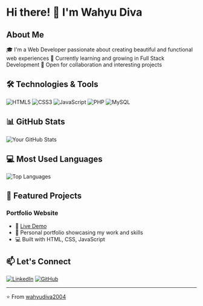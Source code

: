 # Hi there! 👋 I'm Wahyu Diva

## About Me
🎓 I'm a Web Developer passionate about creating beautiful and functional web experiences
🌱 Currently learning and growing in Full Stack Development
💼 Open for collaboration and interesting projects

## 🛠️ Technologies & Tools
![HTML5](https://img.shields.io/badge/-HTML5-E34F26?style=flat-square&logo=html5&logoColor=white)
![CSS3](https://img.shields.io/badge/-CSS3-1572B6?style=flat-square&logo=css3)
![JavaScript](https://img.shields.io/badge/-JavaScript-F7DF1E?style=flat-square&logo=javascript&logoColor=black)
![PHP](https://img.shields.io/badge/-PHP-777BB4?style=flat-square&logo=php&logoColor=white)
![MySQL](https://img.shields.io/badge/-MySQL-4479A1?style=flat-square&logo=mysql&logoColor=white)

## 📊 GitHub Stats
![Your GitHub Stats](https://github-readme-stats.vercel.app/api?username=wahyudiva2004&show_icons=true&theme=radical)

## 💻 Most Used Languages
![Top Languages](https://github-readme-stats.vercel.app/api/top-langs/?username=wahyudiva2004&layout=compact&theme=radical)

## 🌟 Featured Projects
### Portfolio Website
- 🔗 [Live Demo](https://wahyudiva.com)
- 📝 Personal portfolio showcasing my work and skills
- 💻 Built with HTML, CSS, JavaScript

## 📫 Let's Connect
[![LinkedIn](https://img.shields.io/badge/-LinkedIn-0077B5?style=flat-square&logo=linkedin)](https://linkedin.com/in/wahyudiva)
[![GitHub](https://img.shields.io/badge/-GitHub-181717?style=flat-square&logo=github)](https://github.com/wahyudiva2004)

---
⭐️ From [wahyudiva2004](https://github.com/wahyudiva2004)
